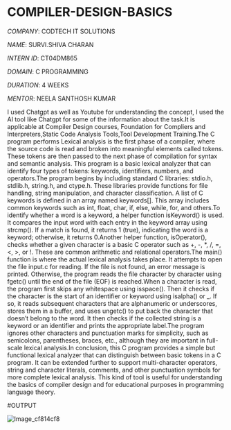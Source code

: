 # COMPILER-DESIGN-BASICS

*COMPANY*: CODTECH IT SOLUTIONS

*NAME*: SURVI.SHIVA CHARAN

*INTERN ID*: CT04DM865

*DOMAIN*: C PROGRAMMING

*DURATION*: 4 WEEKS

*MENTOR*: NEELA SANTHOSH KUMAR

I used Chatgpt as well as Youtube for understanding the concept, I used the  AI tool like Chatgpt  for some of the information about the task.It is applicable at Compiler Design courses,
Foundation for Compliers and Interpreters,Static Code Analysis Tools,Tool Development Training.The  C program performs  Lexical analysis is the first phase of a compiler, where the source code is read and broken into meaningful elements called tokens. These tokens are then passed to the next phase of compilation for syntax and semantic analysis. This program is a basic lexical analyzer that can identify four types of tokens: keywords, identifiers, numbers, and operators.The program begins by including standard C libraries: stdio.h, stdlib.h, string.h, and ctype.h. These libraries provide functions for file handling, string manipulation, and character classification. A list of C keywords is defined in an array named keywords[]. This array includes common keywords such as int, float, char, if, else, while, for, and others.To identify whether a word is a keyword, a helper function isKeyword() is used. It compares the input word with each entry in the keyword array using strcmp(). If a match is found, it returns 1 (true), indicating the word is a keyword; otherwise, it returns 0.Another helper function, isOperator(), checks whether a given character is a basic C operator such as +, -, *, /, =, <, >, or !. These are common arithmetic and relational operators.The main() function is where the actual lexical analysis takes place. It attempts to open the file input.c for reading. If the file is not found, an error message is printed. Otherwise, the program reads the file character by character using fgetc() until the end of the file (EOF) is reached.When a character is read, the program first skips any whitespace using isspace(). Then it checks if the character is the start of an identifier or keyword using isalpha() or _. If so, it reads subsequent characters that are alphanumeric or underscores, stores them in a buffer, and uses ungetc() to put back the character that doesn’t belong to the word. It then checks if the collected string is a keyword or an identifier and prints the appropriate label.The program ignores other characters and punctuation marks for simplicity, such as semicolons, parentheses, braces, etc., although they are important in full-scale lexical analysis.In conclusion, this C program provides a simple but functional lexical analyzer that can distinguish between basic tokens in a C program. It can be extended further to support multi-character operators, string and character literals, comments, and other punctuation symbols for more complete lexical analysis. This kind of tool is useful for understanding the basics of compiler design and for educational purposes in programming language theory.

#OUTPUT

![Image_cf814cf8](https://github.com/user-attachments/assets/dd4221ff-9474-4433-9ce9-089d0d42b5fb)
